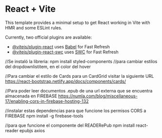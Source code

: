 # React + Vite

This template provides a minimal setup to get React working in Vite with HMR and some ESLint rules.

Currently, two official plugins are available:

- [@vitejs/plugin-react](https://github.com/vitejs/vite-plugin-react/blob/main/packages/plugin-react/README.md) uses [Babel](https://babeljs.io/) for Fast Refresh
- [@vitejs/plugin-react-swc](https://github.com/vitejs/vite-plugin-react-swc) uses [SWC](https://swc.rs/) for Fast Refresh

//Se instaló la libreria:
npm install styled-components
//para cambiar estilos del dropdownlistitem, en el color del hover

//Para cambiar el estilo de Cards para un CardGrid visitar la siguiente URL
https://react-bootstrap.netlify.app/docs/components/cards/

//Para poder leer documentos .epub de una url externa que se encuentra almacenada en FIREBASE
https://numla.com/blog/miscellaneous-17/enabling-cors-in-firebase-hosting-132

//instalar estas dependencias para que funcione los permisos CORS a FIREBASE
npm install -g firebase-tools

//para que funcione el componente del READERePub
npm install react-reader epubjs axios